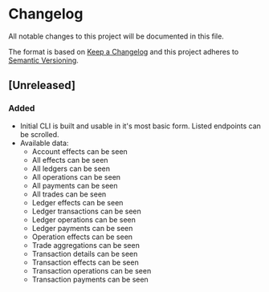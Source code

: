 # Changelog

All notable changes to this project will be documented in this file.

The format is based on [Keep a Changelog](http://keepachangelog.com/en/1.0.0/)
and this project adheres to [Semantic Versioning](http://semver.org/spec/v2.0.0.html).

## [Unreleased]

### Added
- Initial CLI is built and usable in it's most basic form. Listed endpoints can be scrolled.
- Available data:
  - Account effects can be seen
  - All effects can be seen
  - All ledgers can be seen
  - All operations can be seen
  - All payments can be seen
  - All trades can be seen
  - Ledger effects can be seen
  - Ledger transactions can be seen
  - Ledger operations can be seen
  - Ledger payments can be seen
  - Operation effects can be seen
  - Trade aggregations can be seen
  - Transaction details can be seen
  - Transaction effects can be seen
  - Transaction operations can be seen
  - Transaction payments can be seen

